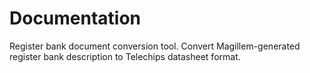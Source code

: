 # Documentation
  Register bank document conversion tool.
  Convert Magillem-generated register bank description to Telechips datasheet format.

